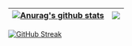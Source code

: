 | <a href="https://github.com/anuraghazra/github-readme-stats"><img align="center" src="https://github-readme-stats.vercel.app/api?username=Turing-bot&show_icons=true&include_all_commits=true&theme=buefy&hide_border=true" alt="Anurag's github stats" /></a> | <a href="https://github.com/anuraghazra/github-readme-stats"><img align="center" src="https://github-readme-stats.vercel.app/api/top-langs/?username=Turing-bot&layout=compact&theme=buefy&hide_border=true" /></a> |
| ------------- | ------------- |
<a href="https://git.io/streak-stats"><img align="center" src="https://github-readme-streak-stats.herokuapp.com/?user=Turing-bot&hide_border=false&date_format=M j[, Y]" alt="GitHub Streak" /></a>
